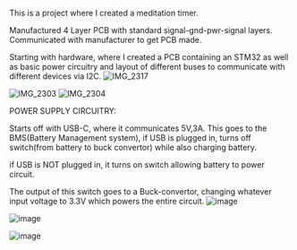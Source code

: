 This is a project where I created a meditation timer. 

Manufactured 4 Layer PCB with standard signal-gnd-pwr-signal layers.
Communicated with manufacturer to get PCB made.

Starting with hardware, where I created a PCB containing an STM32 as well as basic power circuitry and layout of different buses to communicate with different devices via I2C.
![IMG_2317](https://github.com/user-attachments/assets/3612826b-7e8f-4b12-94fe-f2078112d438)

![IMG_2303](https://github.com/user-attachments/assets/ed096eaa-f72a-443a-a6af-a6ebdccd8727)
![IMG_2304](https://github.com/user-attachments/assets/ef337fea-2e1e-4785-ae30-d657dc8a0cd5)

POWER SUPPLY CIRCUITRY:

Starts off with USB-C, where it communicates 5V,3A.
This goes to the BMS(Battery Management system), 
if USB is plugged in, turns off switch(from battery to buck convertor) while also charging battery.

if USB is NOT plugged in, it turns on switch allowing battery to power circuit.

The output of this switch goes to a Buck-convertor, changing whatever input voltage to 3.3V which powers the entire circuit.
![image](https://github.com/user-attachments/assets/ca5db52f-fed1-4477-909a-20fd2df3d5e0)


![image](https://github.com/user-attachments/assets/8fb4866a-da87-413b-a81c-4ff51392bc81)



![image](https://github.com/user-attachments/assets/345f035e-eceb-47a0-839d-9cabec9d8e98)


